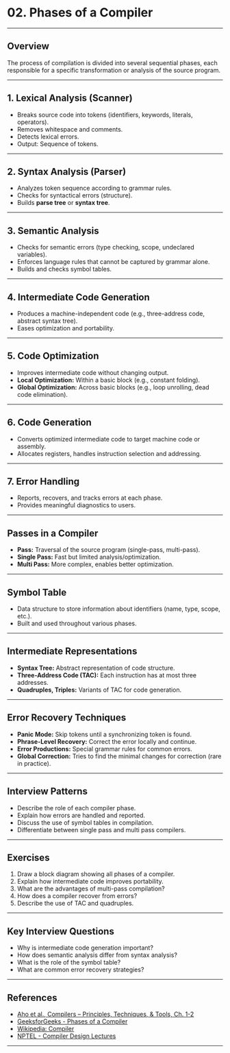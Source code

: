 # 02. Phases of a Compiler

---

## Overview

The process of compilation is divided into several sequential phases, each responsible for a specific transformation or analysis of the source program.

---

## 1. Lexical Analysis (Scanner)

- Breaks source code into tokens (identifiers, keywords, literals, operators).
- Removes whitespace and comments.
- Detects lexical errors.
- Output: Sequence of tokens.

---

## 2. Syntax Analysis (Parser)

- Analyzes token sequence according to grammar rules.
- Checks for syntactical errors (structure).
- Builds **parse tree** or **syntax tree**.

---

## 3. Semantic Analysis

- Checks for semantic errors (type checking, scope, undeclared variables).
- Enforces language rules that cannot be captured by grammar alone.
- Builds and checks symbol tables.

---

## 4. Intermediate Code Generation

- Produces a machine-independent code (e.g., three-address code, abstract syntax tree).
- Eases optimization and portability.

---

## 5. Code Optimization

- Improves intermediate code without changing output.
- **Local Optimization:** Within a basic block (e.g., constant folding).
- **Global Optimization:** Across basic blocks (e.g., loop unrolling, dead code elimination).

---

## 6. Code Generation

- Converts optimized intermediate code to target machine code or assembly.
- Allocates registers, handles instruction selection and addressing.

---

## 7. Error Handling

- Reports, recovers, and tracks errors at each phase.
- Provides meaningful diagnostics to users.

---

## Passes in a Compiler

- **Pass:** Traversal of the source program (single-pass, multi-pass).
- **Single Pass:** Fast but limited analysis/optimization.
- **Multi Pass:** More complex, enables better optimization.

---

## Symbol Table

- Data structure to store information about identifiers (name, type, scope, etc.).
- Built and used throughout various phases.

---

## Intermediate Representations

- **Syntax Tree:** Abstract representation of code structure.
- **Three-Address Code (TAC):** Each instruction has at most three addresses.
- **Quadruples, Triples:** Variants of TAC for code generation.

---

## Error Recovery Techniques

- **Panic Mode:** Skip tokens until a synchronizing token is found.
- **Phrase-Level Recovery:** Correct the error locally and continue.
- **Error Productions:** Special grammar rules for common errors.
- **Global Correction:** Tries to find the minimal changes for correction (rare in practice).

---

## Interview Patterns

- Describe the role of each compiler phase.
- Explain how errors are handled and reported.
- Discuss the use of symbol tables in compilation.
- Differentiate between single pass and multi pass compilers.

---

## Exercises

1. Draw a block diagram showing all phases of a compiler.
2. Explain how intermediate code improves portability.
3. What are the advantages of multi-pass compilation?
4. How does a compiler recover from errors?
5. Describe the use of TAC and quadruples.

---

## Key Interview Questions

- Why is intermediate code generation important?
- How does semantic analysis differ from syntax analysis?
- What is the role of the symbol table?
- What are common error recovery strategies?

---

## References

- [Aho et al., Compilers – Principles, Techniques, & Tools, Ch. 1-2](https://www.pearson.com/en-us/subject-catalog/p/compilers-principles-techniques-and-tools-global-edition/P200000001288/9781292100555)
- [GeeksforGeeks - Phases of a Compiler](https://www.geeksforgeeks.org/phases-of-a-compiler/)
- [Wikipedia: Compiler](https://en.wikipedia.org/wiki/Compiler#Phases)
- [NPTEL - Compiler Design Lectures](https://nptel.ac.in/courses/106/105/106105190/)

---
